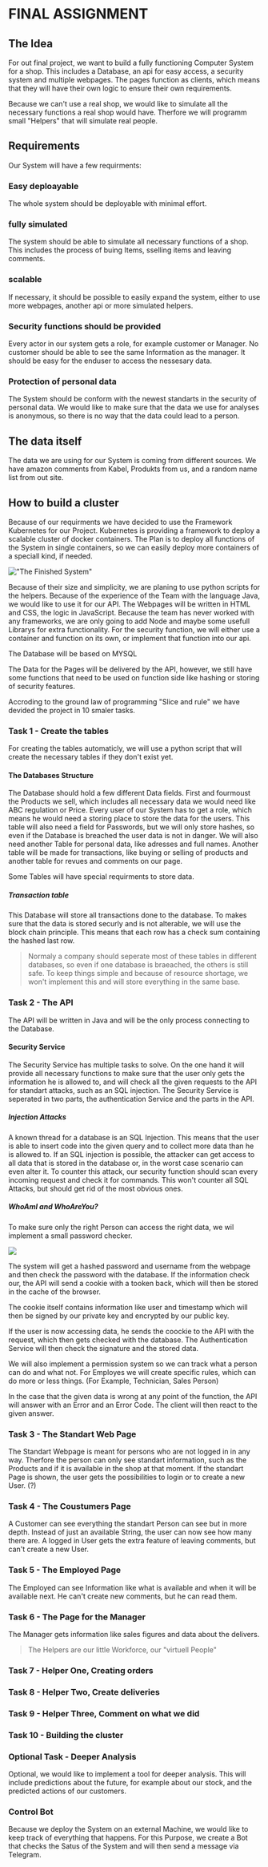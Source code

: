 # FINAL ASSIGNMENT

## The Idea
For out final project, we want to build a fully functioning Computer System for a shop. This includes a Database, an api for easy access, a security system and multiple webpages. The pages function as clients, which means that they will have their own logic to ensure their own requirements. 

Because we can't use a real shop, we would like to simulate all the necessary functions a real shop would have. Therfore we will programm small "Helpers" that will simulate real people.

## Requirements
Our System will have a few requirments:

### Easy deploayable
The whole system should be deployable with minimal effort. 
### fully simulated
The system should be able to simulate all necessary functions of a shop. This includes the process of buing Items, sselling items and leaving comments.
### scalable
If necessary, it should be possible to easily expand the system, either to use more webpages, another api or more simulated helpers. 
### Security functions should be provided
Every actor in our system gets a role, for example customer or Manager. No customer should be able to see the same Information as the manager. 
It should be easy for the enduser to access the nessesary data.

### Protection of personal data
The System should be conform with the newest standarts in the security of personal data. We would like to make sure that the data we use for analyses is anonymous, so there is no way that the data could lead to a person.

## The data itself
The data we are using for our System is coming from different sources. We have amazon comments from Kabel, Produkts from us, and a random name list from out site.  

## How to build a cluster
Because of our requirments we have decided to use the Framework Kubernetes for our Project. Kubernetes is providing a framework to deploy a scalable cluster of docker containers. 
The Plan is to deploy all functions of the System in single containers, so we can easily deploy more containers of a speciall kind, if needed.

!["The Finished System"](./img/Diagram.png)

Because of their size and simplicity, we are planing to use python scripts for the helpers. 
Because of the experience of the Team with the language Java, we would like to use it for our API. 
The Webpages will be written in HTML and CSS, the logic in JavaScript. Because the team has never worked with any frameworks, we are only going to add Node and maybe some usefull Librarys for extra functionality. For the security function, we will either use a container and function on its own, or implement that function into our api.

The Database will be based on MYSQL

The Data for the Pages will be delivered by the API, however, we still have some functions that need to be used on function side like hashing or storing of security features.



Accroding to the ground law of programming "Slice and rule" we have devided the project in 10 smaler tasks. 

### Task 1 - Create the tables
For creating the tables automaticly, we will use a python script that will create the necessary tables if they don't exist yet. 

#### The Databases Structure
The Database should hold a few different Data fields. 
First and fourmoust the Products we sell, which includes all necessary data we would need like ABC regulation or Price.
Every user of our System has to get a role, which means he would need a storing place to store the data for the users. This table will also need a field for Passwords, but we will only store hashes, so even if the Database is breached the user data is not in danger. We will also need another Table for personal data, like adresses and full names. 
Another table will be made for transactions, like buying or selling of products and another table for revues and comments on our page. 

Some Tables will have special requirments to store data. 

##### Transaction table
This Database will store all transactions done to the database. To makes sure that the data is stored securly and is not alterable, we will use the block chain principle. 
This means that each row has a check sum containing the hashed last row. 



> Normaly a company should seperate most of these tables in different databases, so even if one database is braeached, the others is still safe. To keep things simple and because of resource shortage, we won't implement this and will store everything in the same base. 

### Task 2 - The API
The API will be written in Java and will be the only process connecting to the Database. 

#### Security Service
The Security Service has multiple tasks to solve. On the one hand it will provide all necessary functions to make sure that the user only gets the information he is allowed to, and will check all the given requests to the API for standart attacks, such as an SQL injection. The Security Service is seperated in two parts, the authentication Service and the parts in the API.

##### Injection Attacks
A known thread for a database is an SQL Injection. This means that the user is able to insert code into the given query and to collect more data than he is allowed to. If an SQL injection is possible, the attacker can get access to all data that is stored in the database or, in the worst case scenario can even alter it.
To counter this attack, our security function should scan every incoming request and check it for commands. This won't counter all SQL Attacks, but should get rid of the most obvious ones.

##### WhoAmI and WhoAreYou?
To make sure only the right Person can access the right data, we wil implement a small password checker. 

![](img/Security.png)

The system will get a hashed password and username from the webpage and then check the password with the database. If the information check our, the API will send a cookie with a tooken back, which will then be stored in the cache of the browser. 

The cookie itself contains information like user and timestamp which will then be signed by our private key and encrypted by our public key. 

If the user is now accessing data, he sends the coockie to the API with the request, which then gets checked with the database. The Authentication Service will then check the signature and the stored data. 

We will also implement a permission system so we can track what a person can do and what not. For Employes we will create specific rules, which can do more or less things. (For Example, Technician, Sales Person)

In the case that the given data is wrong at any point of the function, the API will answer with an Error and an Error Code. The client will then react to the given answer. 
### Task 3 - The Standart Web Page
The Standart Webpage is meant for persons who are not logged in in any way. Therfore the person can only see standart information, such as the Products and if it is available in the shop at that moment. 
If the standart Page is shown, the user gets the possibilities to login or to create a new User. (?)

### Task 4 - The Coustumers Page
A Customer can see everything the standart Person can see but in more depth. Instead of just an available String, the user can now see how many there are. A logged in User gets the extra feature of leaving comments, but can't create a new User. 

### Task 5 - The Employed Page
The Employed can see Information like what is available and when it will be available next. He can't create new comments, but he can read them.

### Task 6 - The Page for the Manager
The Manager gets information like sales figures and data about the delivers.  


> The Helpers are our little Workforce, our "virtuell People"

### Task 7 - Helper One, Creating orders

### Task 8 - Helper Two, Create deliveries

### Task 9 - Helper Three, Comment on what we did

### Task 10 - Building the cluster

### Optional Task - Deeper Analysis
Optional, we would like to implement a tool for deeper analysis. 
This will include predictions about the future, for example  about our stock, and the predicted actions of our customers. 

### Control Bot 
Because we deploy the System on an external Machine, we would like to keep track of everything that happens. For this Purpose, we create a Bot that checks the Satus of the System and will then send a message via Telegram. 
